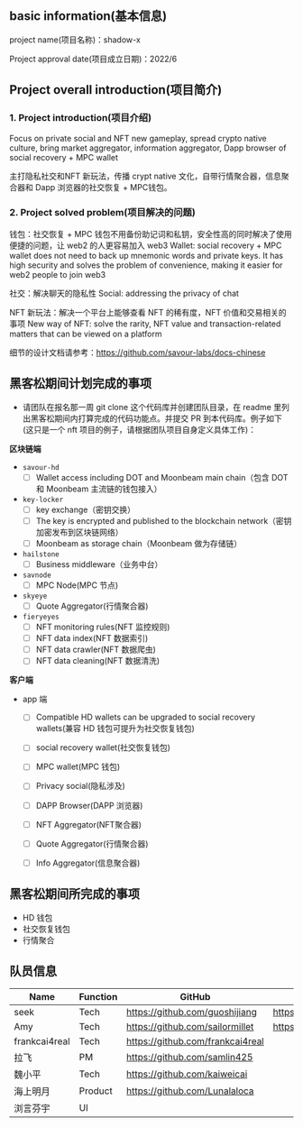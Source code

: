 ## basic information(基本信息)

project name(项目名称)：shadow-x

Project approval date(项目成立日期)：2022/6

## Project overall introduction(项目简介)

### 1. Project introduction(项目介绍)
Focus on private social and NFT new gameplay, spread crypto native culture, bring market aggregator, information aggregator, Dapp browser of social recovery + MPC wallet

主打隐私社交和NFT 新玩法，传播 crypt native 文化，自带行情聚合器，信息聚合器和 Dapp 浏览器的社交恢复 + MPC钱包。

### 2. Project solved problem(项目解决的问题)

钱包：社交恢复 + MPC 钱包不用备份助记词和私钥，安全性高的同时解决了使用便捷的问题，让 web2 的人更容易加入 web3
Wallet: social recovery + MPC wallet does not need to back up mnemonic words and private keys. It has high security and solves the problem of convenience, making it easier for web2 people to join web3

社交：解决聊天的隐私性
Social: addressing the privacy of chat

NFT 新玩法：解决一个平台上能够查看 NFT 的稀有度，NFT 价值和交易相关的事项
New way of NFT: solve the rarity, NFT value and transaction-related matters that can be viewed on a platform

细节的设计文档请参考：https://github.com/savour-labs/docs-chinese


## 黑客松期间计划完成的事项

- 请团队在报名那一周 git clone 这个代码库并创建团队目录，在 readme 里列出黑客松期间内打算完成的代码功能点。并提交 PR 到本代码库。例子如下 (这只是一个 nft 项目的例子，请根据团队项目自身定义具体工作)：

**区块链端**

- `savour-hd`
  - [ ] Wallet access including DOT and Moonbeam main chain（包含 DOT 和 Moonbeam 主流链的钱包接入）

- `key-locker`
  - [ ] key exchange（密钥交换）
  - [ ] The key is encrypted and published to the blockchain network（密钥加密发布到区块链网络）
  - [ ] Moonbeam as storage chain（Moonbeam 做为存储链）

- `hailstone`
  - [ ] Business middleware（业务中台）
  
- `savnode`
  - [ ] MPC Node(MPC 节点)
  
- `skyeye`
  - [ ] Quote Aggregator(行情聚合器)

- `fieryeyes`
  - [ ] NFT monitoring rules(NFT 监控规则)
  - [ ] NFT data index(NFT 数据索引)
  - [ ] NFT data crawler(NFT 数据爬虫)
  - [ ] NFT data cleaning(NFT 数据清洗)

**客户端**

- app 端
  - [ ] Compatible HD wallets can be upgraded to social recovery wallets(兼容 HD 钱包可提升为社交恢复钱包)
  - [ ] social recovery wallet(社交恢复钱包)
  - [ ] MPC wallet(MPC 钱包)
  - [ ] Privacy social(隐私涉及)
  - [ ] DAPP Browser(DAPP 浏览器)
  - [ ] NFT Aggregator(NFT聚合器)
  - [ ] Quote Aggregator(行情聚合器)
  - [ ] Info Aggregator(信息聚合器)


## 黑客松期间所完成的事项

- HD 钱包
- 社交恢复钱包
- 行情聚合

## 队员信息


|Name|Function|GitHub|Twitter|
|---------|---------|---------|---------|
| seek|Tech|https://github.com/guoshijiang| https://twitter.com/seek_web3|
| Amy |Tech|https://github.com/sailormillet| https://twitter.com/amyChen_front |
| frankcai4real|Tech|https://github.com/frankcai4real| |
| 拉飞| PM |https://github.com/samlin425 | |
| 魏小平| Tech | https://github.com/kaiweicai | |
| 海上明月| Product | https://github.com/Lunalaloca | |
| 浏言芬宇| UI |  | |





